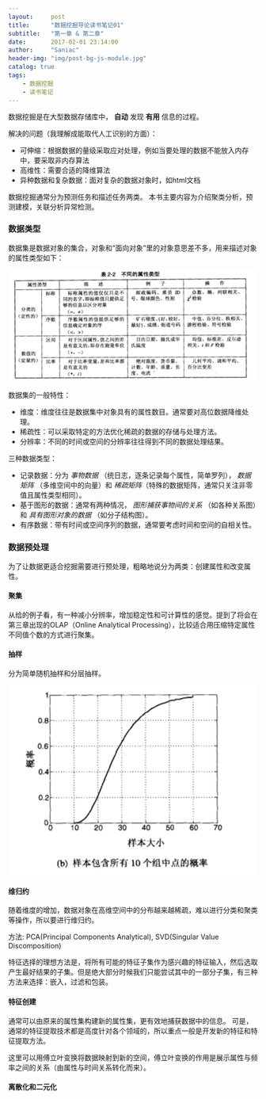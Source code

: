 ```yaml
---
layout:     post
title:      "数据挖掘导论读书笔记01"
subtitle:   "第一章 & 第二章"
date:       2017-02-01 23:14:00
author:     "Saniac"
header-img: "img/post-bg-js-module.jpg"
catalog: true
tags:
    - 数据挖掘
    - 读书笔记
---
```


数据挖掘是在大型数据存储库中， **自动** 发现 **有用** 信息的过程。

解决的问题（我理解成能取代人工识别的方面）：

* 可伸缩：根据数据的量级采取应对处理，例如当要处理的数据不能放入内存中，要采取非内存算法
* 高维性：需要合适的降维算法
* 异种数据和复杂数据：面对复杂的数据对象时，如html文档

数据挖掘通常分为预测任务和描述任务两类。
本书主要内容为介绍聚类分析，预测建模，关联分析异常检测。

### 数据类型

数据集是数据对象的集合，对象和“面向对象”里的对象意思差不多，用来描述对象的属性类型如下：

![属性类型](img/md01/type-of-attribute.png)

数据集的一般特性：

* 维度：维度往往是数据集中对象具有的属性数目。通常要对高位数据降维处理。
* 稀疏性：可以采取特定的方法优化稀疏的数据的存储与处理方法。
* 分辨率：不同的时间或空间的分辨率往往得到不同的数据处理结果。

三种数据类型：

* 记录数据：分为 _事物数据_ （统日志，逐条记录每个属性，简单罗列）， _数据矩阵_ （多维空间中的向量）和 _稀疏矩阵_（特殊的数据矩阵，通常只关注非零值且属性类型相同）。
* 基于图形的数据：通常有两种情况， _图形捕获事物间的关系_ （如各种关系图）和 _具有图形对象的数据_ （如分子结构图）。
* 有序数据：带有时间或空间序列的数据，通常要考虑时间和空间的自相关性。

### 数据预处理

为了让数据更适合挖掘需要进行预处理，粗略地说分为两类：创建属性和改变属性。

#### 聚集

从给的例子看，有一种减小分辨率，增加稳定性和可计算性的感觉。提到了将会在第三章出现的OLAP（Online Analytical Processing），比较适合用压缩特定属性不同值个数的方式进行聚集。

#### 抽样

分为简单随机抽样和分层抽样。

![选择合适的样本容量](img/md01/ybrl.png)

#### 维归约

随着维度的增加，数据对象在高维空间中的分布越来越稀疏，难以进行分类和聚类等操作，所以要进行维归约。

方法: PCA(Principal Components Analytical), SVD(Singular Value Discomposition)

特征选择的理想方法是，将所有可能的特征子集作为感兴趣的特征输入，然后选取产生最好结果的子集。但是绝大部分时候我们只能尝试其中的一部分子集，有三种方法来选择：嵌入，过滤和包装。

#### 特征创建

通常可以由原来的属性集构建新的属性集，更有效地捕获数据中的信息。
可是，通常的特征提取技术都是高度针对各个领域的，所以重点一般是开发新的特征和特征提取方法。

这里可以用傅立叶变换将数据映射到新的空间，傅立叶变换的作用是展示属性与频率之间的关系（由属性与时间关系转化而来）。

#### 离散化和二元化
